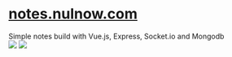 # <a href="notes.nulnow.com">notes.nulnow.com</a>
Simple notes build with Vue.js, Express, Socket.io and Mongodb
<br/>
<img src="https://notes.nulnow.com/login.png" />
<img src="https://notes.nulnow.com/dash.png" />
